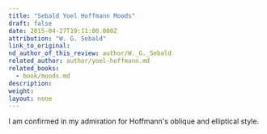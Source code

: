 ```yaml
---
title: "Sebald Yoel Hoffmann Moods"
draft: false
date: 2015-04-27T19:11:00.000Z
attribution: "W. G. Sebald"
link_to_original:
nd_author_of_this_review: author/W._G._Sebald
related_author: author/yoel-hoffmann.md
related_books:
  - book/moods.md
description:
weight:
layout: none
---
```

I am confirmed in my admiration for Hoffmann's oblique and elliptical style.

